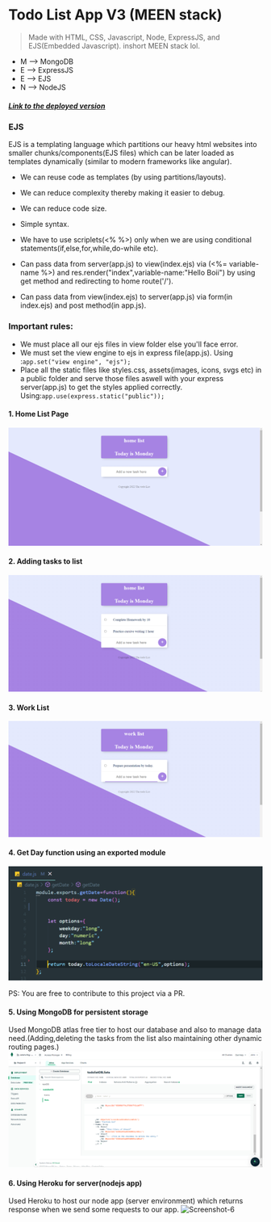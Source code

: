 # Todo List App V3 (MEEN stack)
> Made with HTML, CSS, Javascript, Node, ExpressJS, and EJS(Embedded Javascript).
inshort MEEN stack lol.
- M --> MongoDB
- E --> ExpressJS
- E --> EJS
- N --> NodeJS

##### [Link to the deployed version](https://todolistusingejs2022.herokuapp.com/)

### EJS

EJS is a templating language which partitions our heavy html websites into smaller chunks/components(EJS files) which can be later loaded as templates dynamically (similar to modern frameworks like angular).

- We can reuse code as templates (by using partitions/layouts).
- We can reduce complexity thereby making it easier to debug.
- We can reduce code size.
- Simple syntax.

- We have to use scriplets(<% %>) only when we are using conditional statements(if,else,for,while,do-while etc).
- Can pass data from server(app.js) to view(index.ejs) via (<%= variable-name %>) and res.render("index",variable-name:"Hello Boii") by using get method and redirecting to home route('/').
- Can pass data from view(index.ejs) to server(app.js) via form(in index.ejs) and post method(in app.js).
### Important rules:
- We must place all our ejs files in view folder else you'll face error.
- We must set the view engine to ejs in express file(app.js).
Using :```app.set("view engine", "ejs");```
- Place all the static files like styles.css, assets(images, icons, svgs etc) in a public folder and serve those files aswell with your express server(app.js) to get the styles applied correctly.
Using:```app.use(express.static("public"));``` 

#### 1. Home List Page
![Screenshot-1](./public/css/assets/Readme%20screenshots/1.png)

#### 2. Adding tasks to list
![Screenshot-2](./public/css/assets/Readme%20screenshots/2.png)

#### 3. Work List
![Screenshot-3](./public/css/assets/Readme%20screenshots/3.png)

#### 4. Get Day function using an exported module
![Screenshot-4](./public/css/assets/Readme%20screenshots/4.png)

PS: You are free to contribute to this project via a PR.

#### 5. Using MongoDB for persistent storage
Used MongoDB atlas free tier to host our database and also to manage data need.(Adding,deleting the tasks from the list also maintaining other dynamic routing pages.)
![Screenshot-5](./public/css/assets/Readme%20screenshots/5.png)

#### 6. Using Heroku for server(nodejs app)
Used Heroku to host our node app (server environment) which returns response when we send some requests to our app.
![Screenshot-6](./public/css/assets/Readme%20screenshots/6.png)